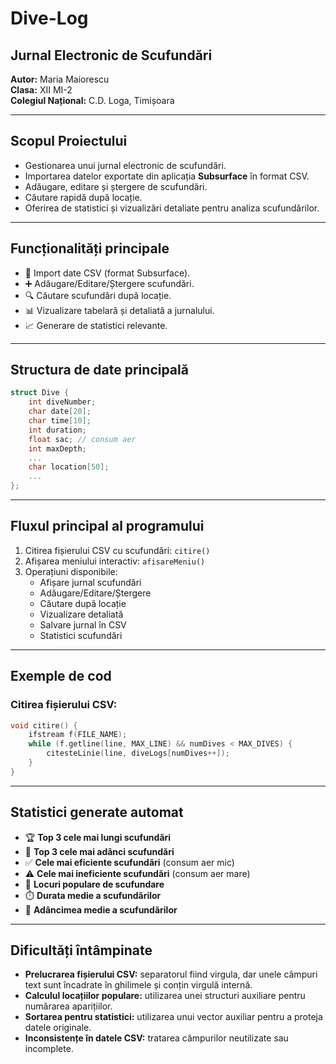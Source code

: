 
# Dive-Log  
## Jurnal Electronic de Scufundări

**Autor:** Maria Maiorescu  
**Clasa:** XII MI-2  
**Colegiul Național:** C.D. Loga, Timișoara

---

## Scopul Proiectului
- Gestionarea unui jurnal electronic de scufundări.
- Importarea datelor exportate din aplicația **Subsurface** în format CSV.
- Adăugare, editare și ștergere de scufundări.
- Căutare rapidă după locație.
- Oferirea de statistici și vizualizări detaliate pentru analiza scufundărilor.

---

## Funcționalități principale
- 📄 Import date CSV (format Subsurface).
- ➕ Adăugare/Editare/Ștergere scufundări.
- 🔍 Căutare scufundări după locație.
- 📊 Vizualizare tabelară și detaliată a jurnalului.
- 📈 Generare de statistici relevante.

---

## Structura de date principală
```cpp
struct Dive {
    int diveNumber;
    char date[20];
    char time[10];
    int duration;
    float sac; // consum aer
    int maxDepth;
    ...
    char location[50];
    ...
};
```

---

## Fluxul principal al programului
1. Citirea fișierului CSV cu scufundări: `citire()`
2. Afișarea meniului interactiv: `afisareMeniu()`
3. Operațiuni disponibile:
   - Afișare jurnal scufundări
   - Adăugare/Editare/Ștergere
   - Căutare după locație
   - Vizualizare detaliată
   - Salvare jurnal în CSV
   - Statistici scufundări

---

## Exemple de cod

### Citirea fișierului CSV:
```cpp
void citire() {
    ifstream f(FILE_NAME);
    while (f.getline(line, MAX_LINE) && numDives < MAX_DIVES) {
        citesteLinie(line, diveLogs[numDives++]);
    }
}
```
---

## Statistici generate automat
- 🏆 **Top 3 cele mai lungi scufundări**
- 🏅 **Top 3 cele mai adânci scufundări**
- ✅ **Cele mai eficiente scufundări** (consum aer mic)
- ⚠️ **Cele mai ineficiente scufundări** (consum aer mare)
- 📍 **Locuri populare de scufundare**
- ⏱️ **Durata medie a scufundărilor**
- 📏 **Adâncimea medie a scufundărilor**

---

## Dificultăți întâmpinate
- **Prelucrarea fișierului CSV:** separatorul fiind virgula, dar unele câmpuri text sunt încadrate în ghilimele și conțin virgulă internă.
- **Calculul locațiilor populare:** utilizarea unei structuri auxiliare pentru numărarea aparițiilor.
- **Sortarea pentru statistici:** utilizarea unui vector auxiliar pentru a proteja datele originale.
- **Inconsistențe în datele CSV:** tratarea câmpurilor neutilizate sau incomplete.

